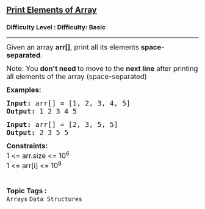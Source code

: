 <h2><a href="https://www.geeksforgeeks.org/problems/print-elements-of-array4910/0">Print Elements of Array</a></h2><h3>Difficulty Level : Difficulty: Basic</h3><hr><div class="problems_problem_content__Xm_eO"><p><span style="font-size: 18px;">Given an array <strong>a</strong><strong>rr[]</strong>, print all its elements <strong>space-separated</strong>.</span></p>
<p><span style="font-size: 18px;">Note: You <strong>don't need </strong>to move to the <strong>next line</strong> after printing all elements of the array (space-separated)</span></p>
<p><span style="font-size: 18px;"><strong>Examples:</strong></span></p>
<pre><span style="font-size: 18px;"><strong>Input: </strong>arr[] = [1, 2, 3, 4, 5]
<strong>Output:</strong> 1 2 3 4&nbsp;5
</span></pre>
<pre><span style="font-size: 18px;"><strong>Input: </strong>arr[] = [2, 3, 5, 5]
<strong>Output:</strong> 2 3 5 5
</span></pre>
<p><span style="font-size: 18px;"><strong>Constraints:</strong><br>1 &lt;= arr.size &lt;= 10<sup>6</sup><br>1 &lt;= arr[i] &lt;= 10<sup>8</sup></span></p></div><br><p><span style=font-size:18px><strong>Topic Tags : </strong><br><code>Arrays</code>&nbsp;<code>Data Structures</code>&nbsp;